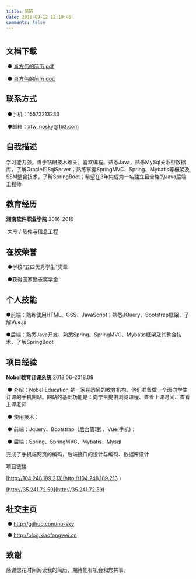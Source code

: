 ```yaml
---
title: 简历
date: 2018-09-12 12:19:49
comments: false
---
```


#  

##   文档下载

​        ● [肖方伟的简历.pdf](https://github.com/No-Sky/storage/raw/master/docs/%E8%82%96%E6%96%B9%E4%BC%9F%E7%9A%84%E7%AE%80%E5%8E%86_java%E5%90%8E%E7%AB%AF.pdf)

​        ● [肖方伟的简历.doc](https://github.com/No-Sky/storage/raw/master/docs/%E8%82%96%E6%96%B9%E4%BC%9F%E7%9A%84%E7%AE%80%E5%8E%86.doc)



##   联系方式 

​	●手机：15573213233

​	●邮箱：xfw_nosky@163.com

 

##   自我描述 

​	学习能力强，善于钻研技术难关，喜欢编程。熟悉Java，熟悉MySql关系型数据库，了解Oracle和SqlServer；熟练掌握SpringMVC、Spring、Mybatis等框架及SSM整合技术，了解SpringBoot；希望在3年内成为一名独立且合格的Java后端工程师 

 

##  教育经历 

**湖南软件职业学院**                                                                                                                                          2016-2019

​	大专 / 软件与信息工程

 

##  在校荣誉

​	●学校“五四优秀学生”奖章

​	●获得国家励志奖学金 

 

##  个人技能

​	●前端：熟练使用HTML、CSS、JavaScript；熟悉JQuery、Bootstrap框架、了解Vue.js

​	●后端：熟悉Java开发、熟悉Spring、SpringMVC、Mybatis框架及其整合技术、了解SpringBoot



##  项目经验 

**Nobel教育订课系统**                                                                                                                              2018.06-2018.08 

​	● 介绍：Nobel Education 是一家在悉尼的教育机构。他们准备做一个面向学生订课的手机网站。网站的基础功能是：向学生提供浏览课程、查看上课时间、查看上课老师 

​	● 使用技术：

​	● 前端：Jquery、Bootstrap（后台管理）、Vue(手机)；

​	● 后端：Spring、SpringMVC、Mybatis、Mysql 

 

完成了手机端网页的编码，后端接口的设计与编码、数据库设计 

项目链接:

 [http://104.248.189.213](http://104.248.189.213 )

[http://35.241.72.59](http://35.241.72.59)

 

##  社交主页 

​	● [http://github.com/no-sky ](http://github.com/no-sky)

​	● [http://blog.xiaofangwei.cn ](http://blog.xiaofangwei.cn)

 

## 致谢

感谢您花时间阅读我的简历，期待能有机会和您共事。